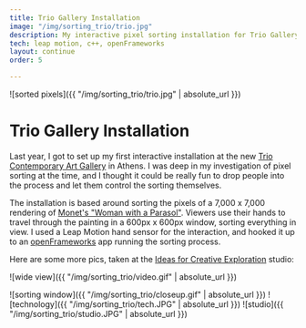 ```yaml
---
title: Trio Gallery Installation
image: "/img/sorting_trio/trio.jpg"
description: My interactive pixel sorting installation for Trio Gallery.
tech: leap motion, c++, openFrameworks
layout: continue
order: 5

---
```

!\[sorted pixels\]({{ "/img/sorting_trio/trio.jpg" | absolute_url }})

# Trio Gallery Installation

Last year, I got to set up my first interactive installation at the new [Trio Contemporary Art Gallery](https://www.trioathens.com/) in Athens. I was deep in my investigation of pixel sorting at the time, and I thought it could be really fun to drop people into the process and let them control the sorting themselves.

The installation is based around sorting the pixels of a 7,000 x 7,000 rendering of [Monet's "Woman with a Parasol"](https://en.wikipedia.org/wiki/Woman_with_a_Parasol_-_Madame_Monet_and_Her_Son#/media/File:Claude_Monet_-_Woman_with_a_Parasol_-_Madame_Monet_and_Her_Son_-_Google_Art_Project.jpg). Viewers use their hands to travel through the painting in a 600px x 600px window, sorting everything in view. I used a Leap Motion hand sensor for the interaction, and hooked it up to an [openFrameworks](http://openframeworks.cc/) app running the sorting process.

Here are some more pics, taken at the [Ideas for Creative Exploration](http://ideasforcreativeexploration.com/) studio:

!\[wide view\]({{ "/img/sorting_trio/video.gif" | absolute_url }})


!\[sorting window\]({{ "/img/sorting_trio/closeup.gif" | absolute_url }})
!\[technology\]({{ "/img/sorting_trio/tech.JPG" | absolute_url }})
!\[studio\]({{ "/img/sorting_trio/studio.JPG" | absolute_url }})
<br>
<br>
<br>
<br>